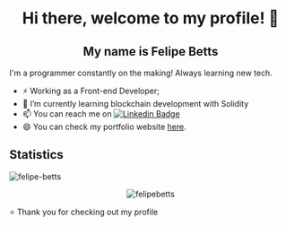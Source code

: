 <!--
**felipebetts/felipebetts** is a ✨ _special_ ✨ repository because its `README.md` (this file) appears on your GitHub profile.

Here are some ideas to get you started:

- 🔭 I’m currently working on ...
- 🌱 I’m currently learning ...
- 👯 I’m looking to collaborate on ...
- 🤔 I’m looking for help with ...
- 💬 Ask me about ...
- 📫 How to reach me: ...
- 😄 Pronouns: ...
- ⚡ Fun fact: ...
-->


<p align="center">
  <h1 align="center">Hi there, welcome to my profile! 👋</h1>
  <h2 align="center"> My name is Felipe Betts</h2> 
</p>

I'm a programmer constantly on the making! Always learning new tech.

- ⚡ Working as a Front-end Developer;
- 🌱 I’m currently learning blockchain development with Solidity
- 📫 You can reach me on [![Linkedin Badge](https://img.shields.io/badge/-LinkedIn-blue?style=flat-square&logo=Linkedin&logoColor=white&link=https://www.linkedin.com/in/felipe-betts/)](https://www.linkedin.com/in/felipe-betts/)
- 😄 You can check my portfolio website [here](https://felipebetts.com.br/ "here").

## Statistics
<p align="left"> <img src="https://komarev.com/ghpvc/?username=felipebetts" alt="felipe-betts" /></p>
<p align="center"><img src="https://github-readme-stats.vercel.app/api?username=felipebetts&show_icons=true" alt="felipebetts" /></p>

⭐️ Thank you for checking out my profile
